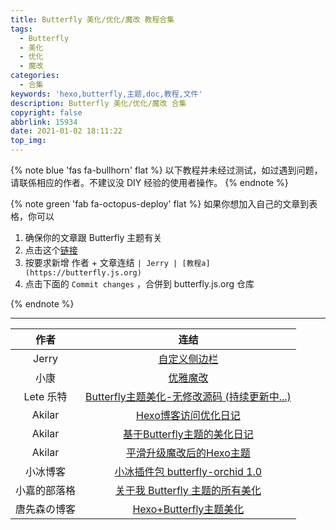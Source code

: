 ```yaml
---
title: Butterfly 美化/优化/魔改 教程合集
tags:
  - Butterfly
  - 美化
  - 优化
  - 魔改
categories:
  - 合集
keywords: 'hexo,butterfly,主题,doc,教程,文件'
description: Butterfly 美化/优化/魔改 合集
copyright: false
abbrlink: 15934
date: 2021-01-02 18:11:22
top_img:
---
```


{% note blue 'fas fa-bullhorn' flat %}
以下教程并未经过测试，如过遇到问题，请联係相应的作者。不建议没 DIY 经验的使用者操作。
{% endnote %}

{% note green 'fab fa-octopus-deploy' flat %}
如果你想加入自己的文章到表格，你可以

1. 确保你的文章跟 Butterfly 主题有关
2. 点击这个[链接](https://github.com/jerryc127/butterfly.js.org/edit/main/source/_posts/butterfly-collection.md)
3. 按要求新增 作者 + 文章连结 `| Jerry | [教程a](https://butterfly.js.org)`
4. 点击下面的 `Commit changes` ，合併到 butterfly.js.org 仓库

{% endnote %}

<hr>


| 作者  |                           连结                           |
| :---: | :------------------------------------------------------: |
| Jerry | [自定义侧边栏](https://butterfly.js.org/posts/ea33ab97/) |
| 小康  | [优雅魔改](https://www.antmoe.com/posts/a811d614/index.html) |
| Lete 乐特 | [Butterfly主题美化-无修改源码 (持续更新中...)](https://butterfly.lete114.top/article/Butterfly-config.html) |
|Akilar|[Hexo博客访问优化日记](https://akilar.top/posts/7c16c4bb/)|
|Akilar|[基于Butterfly主题的美化日记](https://akilar.top/posts/f99b208/)|
|Akilar|[平滑升级魔改后的Hexo主题](https://akilar.top/posts/bbf68ad4/)|
|小冰博客|[小冰插件包 butterfly-orchid 1.0](https://zfe.space/post/hexo-butterfly-orchid.html)|
|小嘉的部落格|[关于我 Butterfly 主题的所有美化](https://blog.imzjw.cn/posts/b74f504f/)|
|唐先森の博客|[Hexo+Butterfly主题美化](https://ethant.top/articles/hexo541u/)|
